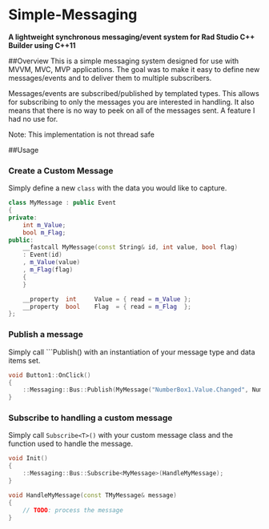 # Simple-Messaging
**A lightweight synchronous messaging/event system for Rad Studio C++ Builder using C++11**

##Overview
This is a simple messaging system designed for use with MVVM, MVC, MVP applications.
The goal was to make it easy to define new messages/events and to deliver them to 
multiple subscribers.

Messages/events are subscribed/published by templated types. This allows for subscribing to
only the messages you are interested in handling. It also means that there is no way to 
peek on all of the messages sent. A feature I had no use for.

Note: This implementation is not thread safe

##Usage

### Create a Custom Message
Simply define a new ```class``` with the data you would like to capture.
```c++
class MyMessage : public Event
{
private:
    int m_Value;
	bool m_Flag;
public:
    __fastcall MyMessage(const String& id, int value, bool flag)
    : Event(id)
    , m_Value(value)
	, m_Flag(flag)
    {
    }

    __property  int 	Value = { read = m_Value };
    __property  bool 	Flag  = { read = m_Flag  };
};
```

### Publish a message
Simply call ```Publish<T>() with an instantiation of your message type and data items set.
```c++
void Button1::OnClick()
{
	::Messaging::Bus::Publish(MyMessage("NumberBox1.Value.Changed", NumberBox1->Value, NumberBox1->Value > 10));
}

```
### Subscribe to handling a custom message
Simply call ```Subscribe<T>()``` with your custom message class and the function used to handle the message.
```c++
void Init()
{
	::Messaging::Bus::Subscribe<MyMessage>(HandleMyMessage);
}

void HandleMyMessage(const TMyMessage& message)
{
	// TODO: process the message
}
```
